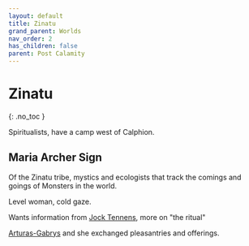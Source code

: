 ```yaml
---
layout: default
title: Zinatu
grand_parent: Worlds
nav_order: 2
has_children: false
parent: Post Calamity
---
```

# Zinatu
{: .no_toc }

Spiritualists, have a camp west of Calphion.


## Maria Archer Sign
Of the Zinatu tribe, mystics and ecologists that track the comings and goings of Monsters in the world.

Level woman, cold gaze.

Wants information from [Jock Tennens](#Jock%20Tennens), more on "the ritual"

[Arturas-Gabrys](Arturas-Gabrys) and she exchanged pleasantries and offerings.